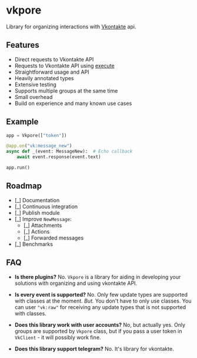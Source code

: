 # vkpore

Library for organizing interactions with [Vkontakte](https://vk.com/) api.

## Features

- Direct requests to Vkontakte API
- Requests to Vkontakte API using [execute](https://vk.com/dev/execute)
- Straightforward usage and API
- Heavily annotated types
- Extensive testing
- Supports multiple groups at the same time
- Small overhead
- Build on experience and many known use cases

## Example

```py
app = Vkpore(["token"])

@app.on("vk:message_new")
async def _(event: MessageNew):  # Echo callback
    await event.response(event.text)

app.run()
```

## Roadmap

- [_] Documentation
- [_] Continuous integration
- [_] Publish module
- [_] Improve `NewMessage`:
  - [_] Attachments
  - [_] Actions
  - [_] Forwarded messages
- [_] Benchmarks

## FAQ

- **Is there plugins?** No. `Vkpore` is a library for aiding in developing
  your solutions with organizing and using vkontakte API.

- **Is every event is supported?** No. Only few update types are supported
  with classes at the moment. *But.* You don't have to only use classes.
  You can user `"vk:raw"` for receiving any update types that is not
  supported with classes.

- **Does this library work with user accounts?** No, but actually yes. Only
  groups are supported by `Vkpore` class, but if you pass a user token in
  `VkClient` - it will possibly work fine.

- **Does this library support telegram?** No. It's library for vkontakte.
